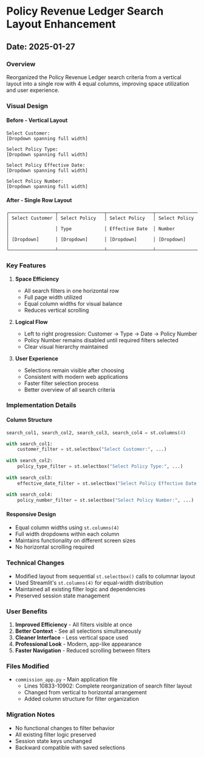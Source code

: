 # Policy Revenue Ledger Search Layout Enhancement

## Date: 2025-01-27

### Overview
Reorganized the Policy Revenue Ledger search criteria from a vertical layout into a single row with 4 equal columns, improving space utilization and user experience.

### Visual Design

#### Before - Vertical Layout
```
Select Customer:
[Dropdown spanning full width]

Select Policy Type:
[Dropdown spanning full width]

Select Policy Effective Date:
[Dropdown spanning full width]

Select Policy Number:
[Dropdown spanning full width]
```

#### After - Single Row Layout
```
┌─────────────────┬─────────────────┬─────────────────┬─────────────────┐
│ Select Customer │ Select Policy   │ Select Policy   │ Select Policy   │
│                 │ Type            │ Effective Date  │ Number          │
│ [Dropdown]      │ [Dropdown]      │ [Dropdown]      │ [Dropdown]      │
└─────────────────┴─────────────────┴─────────────────┴─────────────────┘
```

### Key Features

1. **Space Efficiency**
   - All search filters in one horizontal row
   - Full page width utilized
   - Equal column widths for visual balance
   - Reduces vertical scrolling

2. **Logical Flow**
   - Left to right progression: Customer → Type → Date → Policy Number
   - Policy Number remains disabled until required filters selected
   - Clear visual hierarchy maintained

3. **User Experience**
   - Selections remain visible after choosing
   - Consistent with modern web applications
   - Faster filter selection process
   - Better overview of all search criteria

### Implementation Details

#### Column Structure
```python
search_col1, search_col2, search_col3, search_col4 = st.columns(4)

with search_col1:
    customer_filter = st.selectbox("Select Customer:", ...)
    
with search_col2:
    policy_type_filter = st.selectbox("Select Policy Type:", ...)
    
with search_col3:
    effective_date_filter = st.selectbox("Select Policy Effective Date:", ...)
    
with search_col4:
    policy_number_filter = st.selectbox("Select Policy Number:", ...)
```

#### Responsive Design
- Equal column widths using `st.columns(4)`
- Full width dropdowns within each column
- Maintains functionality on different screen sizes
- No horizontal scrolling required

### Technical Changes

- Modified layout from sequential `st.selectbox()` calls to columnar layout
- Used Streamlit's `st.columns(4)` for equal-width distribution
- Maintained all existing filter logic and dependencies
- Preserved session state management

### User Benefits

1. **Improved Efficiency** - All filters visible at once
2. **Better Context** - See all selections simultaneously
3. **Cleaner Interface** - Less vertical space used
4. **Professional Look** - Modern, app-like appearance
5. **Faster Navigation** - Reduced scrolling between filters

### Files Modified
- `commission_app.py` - Main application file
  - Lines 10833-10902: Complete reorganization of search filter layout
  - Changed from vertical to horizontal arrangement
  - Added column structure for filter organization

### Migration Notes

- No functional changes to filter behavior
- All existing filter logic preserved
- Session state keys unchanged
- Backward compatible with saved selections